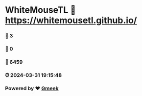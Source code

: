 # WhiteMouseTL :link: https://whitemousetl.github.io/ 
### :page_facing_up: [3](https://whitemousetl.github.io//tag.html) 
### :speech_balloon: 0 
### :hibiscus: 6459 
### :alarm_clock: 2024-03-31 19:15:48 
### Powered by :heart: [Gmeek](https://github.com/Meekdai/Gmeek)
